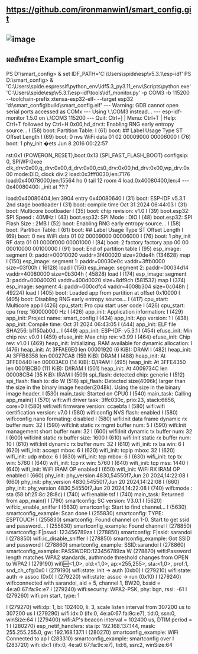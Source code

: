## https://github.com/ironmanwin1/smart_config.git

## ![image](https://github.com/user-attachments/assets/f49d3508-26c0-4623-b53f-77422deebcb5)
## ผลลัพธ์ของ Example smart_config


PS D:\smart_config> & set IDF_PATH='C:\Users\spide\esp\v5.3.1\esp-idf'
PS D:\smart_config> & 'C:\Users\spide\.espressif\python_env\idf5.3_py3.11_env\Scripts\python.exe' 'C:\Users\spide\esp\v5.3.1\esp-idf\tools\idf_monitor.py' -p COM3 -b 115200 --toolchain-prefix xtensa-esp32-elf- --target esp32 'd:\smart_config\build\smart_config.elf'
--- Warning: GDB cannot open serial ports accessed as COMx
--- Using \\.\COM3 instead...
--- esp-idf-monitor 1.5.0 on \\.\COM3 115200
--- Quit: Ctrl+] | Menu: Ctrl+T | Help: Ctrl+T followed by Ctrl+H
0x00,hd_drv:t: Enabling RNG early entropy source...
I (58) boot: Partition Table:
I (61) boot: ## Label            Usage          Type ST Offset   Length
I (69) boot:  0 nvs              WiFi data        01 02 00009000 00006000
I (76) boot:  1 phy_init  �ets Jun  8 2016 00:22:57

rst:0x1 (POWERON_RESET),boot:0x13 (SPI_FAST_FLASH_BOOT)
configsip: 0, SPIWP:0xee
clk_drv:0x00,q_drv:0x00,d_drv:0x00,cs0_drv:0x00,hd_drv:0x00,wp_drv:0x00
mode:DIO, clock div:2
load:0x3fff0030,len:7176
load:0x40078000,len:15564
ho 0 tail 12 room 4
load:0x40080400,len:4
--- 0x40080400: _init at ??:?

load:0x40080404,len:3904
entry 0x40080640
I (31) boot: ESP-IDF v5.3.1 2nd stage bootloader
I (31) boot: compile time Oct 31 2024 06:44:03
I (31) boot: Multicore bootloader
I (35) boot: chip revision: v1.0
I (39) boot.esp32: SPI Speed      : 40MHz
I (43) boot.esp32: SPI Mode       : DIO
I (48) boot.esp32: SPI Flash Size : 2MB
I (52) boot: Enabling RNG early entropy source...
I (58) boot: Partition Table:
I (61) boot: ## Label            Usage          Type ST Offset   Length
I (69) boot:  0 nvs              WiFi data        01 02 00009000 00006000
I (76) boot:  1 phy_init         RF data          01 01 0000f000 00001000
I (84) boot:  2 factory          factory app      00 00 00010000 00100000
I (91) boot: End of partition table
I (95) esp_image: segment 0: paddr=00010020 vaddr=3f400020 size=20de4h (134628) map
I (150) esp_image: segment 1: paddr=00030e0c vaddr=3ffb0000 size=03f00h ( 16128) load
I (156) esp_image: segment 2: paddr=00034d14 vaddr=40080000 size=0b304h ( 45828) load
I (174) esp_image: segment 3: paddr=00040020 vaddr=400d0020 size=8df9ch (581532) map
I (374) esp_image: segment 4: paddr=000cdfc4 vaddr=4008b304 size=0c048h ( 49224) load
I (405) boot: Loaded app from partition at offset 0x10000
I (405) boot: Disabling RNG early entropy source...
I (417) cpu_start: Multicore app
I (426) cpu_start: Pro cpu start user code
I (426) cpu_start: cpu freq: 160000000 Hz
I (426) app_init: Application information:
I (429) app_init: Project name:     smart_config
I (434) app_init: App version:      1
I (438) app_init: Compile time:     Oct 31 2024 06:43:05
I (444) app_init: ELF file SHA256:  b1150ab0d...
I (449) app_init: ESP-IDF:          v5.3.1
I (454) efuse_init: Min chip rev:     v0.0
I (459) efuse_init: Max chip rev:     v3.99
I (464) efuse_init: Chip rev:         v1.0
I (469) heap_init: Initializing. RAM available for dynamic allocation:
I (476) heap_init: At 3FFAE6E0 len 00001920 (6 KiB): DRAM
I (482) heap_init: At 3FFB8358 len 00027CA8 (159 KiB): DRAM
I (488) heap_init: At 3FFE0440 len 00003AE0 (14 KiB): D/IRAM
I (495) heap_init: At 3FFE4350 len 0001BCB0 (111 KiB): D/IRAM
I (501) heap_init: At 4009734C len 00008CB4 (35 KiB): IRAM
I (509) spi_flash: detected chip: generic
I (512) spi_flash: flash io: dio
W (516) spi_flash: Detected size(4096k) larger than the size in the binary image header(2048k). Using the size in the binary image header.
I (530) main_task: Started on CPU0
I (540) main_task: Calling app_main()
I (570) wifi:wifi driver task: 3ffc030c, prio:23, stack:6656, core=0
I (580) wifi:wifi firmware version: ccaebfa
I (580) wifi:wifi certification version: v7.0
I (580) wifi:config NVS flash: enabled
I (580) wifi:config nano formating: disabled
I (580) wifi:Init data frame dynamic rx buffer num: 32
I (590) wifi:Init static rx mgmt buffer num: 5
I (590) wifi:Init management short buffer num: 32
I (600) wifi:Init dynamic tx buffer num: 32
I (600) wifi:Init static rx buffer size: 1600
I (610) wifi:Init static rx buffer num: 10
I (610) wifi:Init dynamic rx buffer num: 32
I (610) wifi_init: rx ba win: 6
I (620) wifi_init: accept mbox: 6
I (620) wifi_init: tcpip mbox: 32
I (620) wifi_init: udp mbox: 6
I (630) wifi_init: tcp mbox: 6
I (630) wifi_init: tcp tx win: 5760
I (640) wifi_init: tcp rx win: 5760
I (640) wifi_init: tcp mss: 1440
I (640) wifi_init: WiFi IRAM OP enabled
I (650) wifi_init: WiFi RX IRAM OP enabled
I (660) phy_init: phy_version 4830,54550f7,Jun 20 2024,14:22:08
I (660) phy_init: phy_version 4830,54550f7,Jun 20 2024,14:22:08
I (660) phy_init: phy_version 4830,54550f7,Jun 20 2024,14:22:08
I (740) wifi:mode : sta (58:bf:25:8c:28:8c)
I (740) wifi:enable tsf
I (740) main_task: Returned from app_main()
I (790) smartconfig: SC version: V3.0.1
I (5620) wifi:ic_enable_sniffer
I (5630) smartconfig: Start to find channel...
I (5630) smartconfig_example: Scan done
I (255830) smartconfig: TYPE: ESPTOUCH
I (255830) smartconfig: Found channel on 1-0. Start to get ssid and password...
I (255830) smartconfig_example: Found channel
I (278850) smartconfig: F|pswd: 123456789za
I (278850) smartconfig: F|ssid: sarandoi
I (278850) wifi:ic_disable_sniffer
I (278850) smartconfig_example: Got SSID and password
I (278860) smartconfig_example: SSID:sarandoi
I (278860) smartconfig_example: PASSWORD:123456789za
W (278870) wifi:Password length matches WPA2 standards, authmode threshold changes from OPEN to WPA2
I (279190) wifi:new:<1,0>, old:<1,0>, ap:<255,255>, sta:<1,0>, prof:1, snd_ch_cfg:0x0
I (279190) wifi:state: init -> auth (0xb0)
I (279210) wifi:state: auth -> assoc (0x0)
I (279220) wifi:state: assoc -> run (0x10)
I (279240) wifi:connected with sarandoi, aid = 5, channel 1, BW20, bssid = 4e:a0:67:fa:9c:e7
I (279240) wifi:security: WPA2-PSK, phy: bgn, rssi: -61
I (279260) wifi:pm start, type: 1

I (279270) wifi:dp: 1, bi: 102400, li: 3, scale listen interval from 307200 us to 307200 us
I (279290) wifi:<ba-add>idx:0 (ifx:0, 4e:a0:67:fa:9c:e7), tid:0, ssn:0, winSize:64
I (279400) wifi:AP's beacon interval = 102400 us, DTIM period = 1
I (280270) esp_netif_handlers: sta ip: 192.168.137.144, mask: 255.255.255.0, gw: 192.168.137.1
I (280270) smartconfig_example: WiFi Connected to ap
I (283310) smartconfig_example: smartconfig over
I (283720) wifi:<ba-add>idx:1 (ifx:0, 4e:a0:67:fa:9c:e7), tid:6, ssn:2, winSize:64
